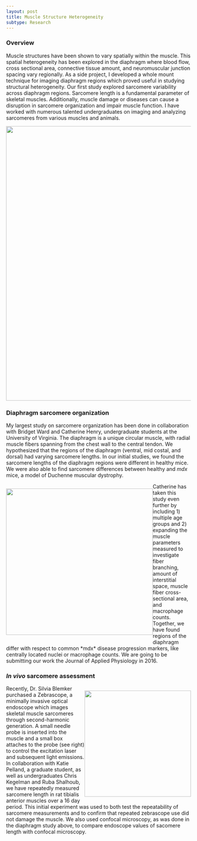 ```yaml
---
layout: post
title: Muscle Structure Heterogeneity
subtype: Research
---
```


### Overview

Muscle structures have been shown to vary spatially within the muscle. 
This spatial heterogeneity has been explored in the diaphragm where blood flow, cross sectional area, connective tissue amount, and neuromuscular junction spacing vary regionally.
As a side project, I developed a whole mount technique for imaging diaphragm regions which proved useful in studying structural heterogeneity.
Our first study explored sarcomere variability across diaphragm regions.
Sarcomere length is a fundamental parameter of skeletal muscles.
Additionally, muscle damage or diseases can cause a disruption in sarcomere organization and impair muscle function.
I have worked with numerous talented undergraduates on imaging and analyzing sarcomeres from various muscles and animals.
<p><img src="{{ site.baseurl }}images/single_fiber.png" width="750px"></p> 

### Diaphragm sarcomere organization

My largest study on sarcomere organization has been done in collaboration with Bridget Ward and Catherine Henry, undergraduate students at the University of Virginia.
The diaphragm is a unique circular muscle, with radial muscle fibers spanning from the chest wall to the central tendon.
We hypothesized that the regions of the diaphragm (ventral, mid costal, and dorsal) had varying sarcomere lengths.
In our initial studies, we found the sarcomere lengths of the diaphragm regions were different in healthy mice.
We were also able to find sarcomere differences between healthy and *mdx* mice, a model of Duchenne muscular dystrophy.
<p style="float: left;"><img class="margined" src="{{ site.baseurl }}images/diaphragm_3.png" width="400px"></p> 
Catherine has taken this study even further by including 1) multiple age groups and 2) expanding the muscle parameters measured to investigate fiber branching, amount of interstitial space, muscle fiber cross-sectional area, and macrophage counts. 
Together, we have found regions of the diaphragm differ with respect to common *mdx* disease progression markers, like centrally located nuclei or macrophage counts.
We are going to be submitting our work the Journal of Applied Physiology in 2016.

<div style="clear:left"> </dev>

<h3> <em>In vivo</em> sarcomere assessment </h3>

<p style="float: right;"><img class="margined" 	src="{{ site.baseurl }}images/Kyle_zebrascope.jpg" width="290px"></p> 
Recently, Dr. Silvia Blemker purchased a Zebrascope, a minimally invasive optical endoscope which images skeletal muscle sarcomeres through second-harmonic generation.
A small needle probe is inserted into the muscle and a small box attaches to the probe (see right) to control the excitation laser and subsequent light emissions.
In collaboration with Katie Pelland, a graduate student, as well as undergraduates Chris Kegelman and Ruba Shalhoub, 
we have repeatedly measured sarcomere length in rat tibialis anterior muscles over a 16 day period.
This initial experiment was used to both test the repeatability of sarcomere measurements and to confirm that repeated zebrascope use did not damage the muscle.
We also used confocal microscopy, as was done in the diaphragm study above, to compare endoscope values of sacomere length with confocal microscopy.
<div style="clear:right"> </dev>